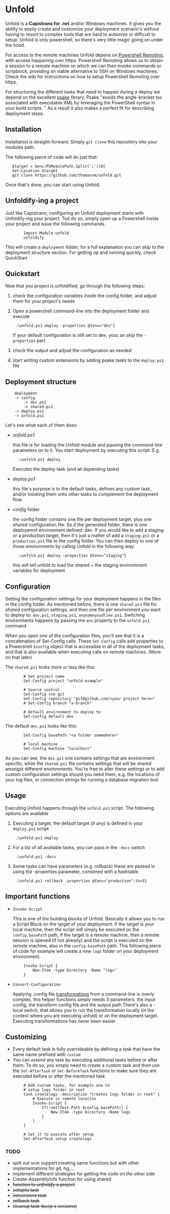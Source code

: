 # Unfold
Unfold is a **Capistrano for .net** and/or Windows machines. It gives you the ability to easily create and customize your deployment scenario's without having to resort to complex tools that are hard to automize or difficult to setup. Unfold is _only_ powershell, so there's very little magic going on under the hood. 

For access to the remote machines Unfold depens on [Powershell Remoting](http://msdn.microsoft.com/en-us/library/windows/desktop/ee706585.aspx), with access happening over https. Powershell Remoting allows us to obtain a session to a remote machine on which we can then invoke commands or scripblock, providing an viable alternative to SSH on Windows machines. Check the wiki for instructions on how to setup Powershell Remoting over https.

For structuring the different tasks that need to happen during a deploy we depend on the excellent [psake](https://github.com/psake/psake) library. Psake "avoids the angle-bracket tax associated with executable XML by leveraging the PowerShell syntax in your build scripts. " As a result it also makes a perfect fit for describing deployment steps.

## Installation
Installation is straight-forward. Simply `git clone` this repository into your modules path. 

The following piece of code will do just that:

```posh
   $target = $env:PSModulePath.Split(';')[0]
   Set-Location $target
   git clone https://github.com/thomasvm/unfold.git
```        

Once that's done, you can start using Unfold. 

## Unfoldify-ing a project
Just like Capistrano, configuring an Unfold deployment starts with Unfoldify-ing your project. Tod do so, simply open up a Powershell inside your project and issue the following commands

```posh
        Import-Module unfold
        unfoldify
```

This will create a `deployment` folder, for a full explanation you can skip to the deployment structure section. For getting up and running quickly, check QuickStart

## Quickstart
Now that you project is unfoldified, go through the following steps:

1. check the configuration variables inside the config folder, and adjust them for your project's needs
2. Open a powershell command-line into the deployment folder and execute 

        .\unfold.ps1 deploy -properties @{env="dev"}
   If your default configuration is still set to dev, youc an skip the `-properties` part

3. check the output and adjust the configuration as needed
4. start writing custom extensions by adding psake tasks to the `deploy.ps1` file

## Deployment structure
        deployment
        -> config
            -> dev.ps1
            -> shared.ps1
        -> deploy.ps1
        -> unfold.ps1

Let's see what each of them does:

* *unfold.ps1*:

  this file is for loading the Unfold module and passing the command-line parameters on to it. You start deployment by executing this script. E.g.

        .\unfold.ps1 deploy

  Executes the deploy task (and all depending tasks) 

* *deploy.ps1*

  this file's purpose is to the default tasks, defines any custom task, and/or hooking them onto other tasks to complement the deployment flow. 

* *config* folder

  the config folder contains one file per deployment target, plus one _shared_ configuration file. So it the generated folder, there is one deployemnt environment defined: dev. If you would like to add a staging or a production target, then it's just a matter of add a `staging.ps1` or a `production.ps1` file to the config folder. You can then deploy to one of those environments by calling Unfold in the following way:

        .\unfold.ps1 deploy -properties @{env="staging"}

  this will tell unfold to load the shared + the staging enviromment variables for deployment        

## Configuration
Setting the configuration settings for your deployment happens in the files in the config folder. As mentioned before, there is one `shared.ps1` file for _shared_ configuration settings, and then one file per environment you want to deploy to: `dev.ps1`, `staging.ps1`, `anynameyoudlike.ps1`. Switching environments happens by passing the `env` property to the `unfold.ps1` command.

When you open one of the configuration files, you'll see that it is a concatenation of Set-Config calls. These `Set-Config` calls add properties to a Powershell `$config` object that is accessible in all of the deployment tasks, and that is also available when executing calls on remote machines. (More on that later)

The `shared.ps1` looks more or less like this:

```posh
        # Set project name
        Set-Config project "unfold-example"
        
        # Source control
        Set-Config scm git
        Set-Config repository "git@github.com/<your project here>"
        # Set-Config branch "a-branch"
        
        # Default environment to deploy to
        Set-Config default dev
```

The default `dev.ps1` looks like this:

```posh
        Set-Config basePath "<a folder somewhere>"
        
        # local machine
        Set-Config machine "localhost"
```
As you can see, the `dev.ps1` one contains settings that are environment specific, while the `shared.ps1` file contains settings that will be shared amongst different environments. You're free to alter these settings or to add custom configuration settings should you need them, e.g. the locations of your log files, or connection strings for running a database migration tool

## Usage
Executing Unfold happens through the `unfold.ps1` script. The following options are available

1. Executing a target, the default target (if any) is defined in your `deploy.ps1` script

        .\unfold.ps1 deploy

2. For a list of all available tasks, you can pass in the `-docs` switch

        .\unfold.ps1 -docs

3. Some tasks can have parameters (e.g. rollback) these are passed in using the -properties parameter, combined with a hashtable

        .\unfold.ps1 rollback -properties @{env="production";to=5}

## Important functions        

* `Invoke-Script`

  This is one of the building blocks of Unfold. Basically it allows you to run a Script Block on the target of your deployment. If the target is your local machine, then the script will simply be executed on the `config.basePath` path, if the target is a remote machine, then a remote session is opened (if not already) and the script is executed on the remote machine, also in the `config.basePath` path. This following piece of code for example will create a new `logs` folder on your deployment environment.

```posh
        Invoke-Script {
            New-Item -type Directory -Name "logs"
        }
```

* `Convert-Configuration`        

  Applying .config file [transformations](http://msdn.microsoft.com/en-us/library/dd465326.aspx) from a command-line is overly complex, this helper functions simply needs 3 parameters: the input config, the transform config file and the output path.There's also a -local switch, that allows you to run the transformation locally (in the context where you are executing unfold) or on the deployment target. Executing transformations has never been easier. 

## Customizing
* Every default task is fully overrideable by defining a task that have the same name prefixed with `custom`
* You can _extend_ any task by executing additional tasks before or after them. To do so, you simply need to create a custom task and then use the `Set-AfterTask` or `Set-BeforeTask` functions to make sure they are executed before or after the mentioned task

```posh
        # Add custom tasks, for example one to
        # setup logs folder in root
        task createlogs -description "Creates logs folder in root" {
            # Execute in remote location
            Invoke-Script {
                If(-not(Test-Path $config.basePath)) {
                    New-Item -type Directory -Name logs
                }
            }
        }
        
        # Set it to execute after setup
        Set-AfterTask setup createlogs        
```

### TODO

* split out scm support creating same functions but with other implementations for git, hg,...
* implement different strategies for getting the code _on the other side_
* Create-AssemblyInfo function for using shared
* ~~function to _unfoldify_ a project~~  
* ~~setupiis task~~
* ~~listversions task~~
* ~~rollback task~~
* ~~cleanup task (keep x versions)~~
